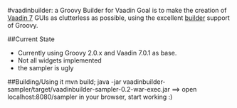 #vaadinbuilder: a Groovy Builder for Vaadin
Goal is to make the creation of [Vaadin 7](https://vaadin.com) GUIs as clutterless as possible, using the excellent
[builder](http://docs.codehaus.org/display/GROOVY/BuilderSupport) support of Groovy.

##Current State
* Currently using Groovy 2.0.x and Vaadin 7.0.1 as base.
* Not all widgets implemented
* the sampler is ugly

##Building/Using it
    mvn build; java -jar vaadinbuilder-sampler/target/vaadinbuilder-sampler-0.2-war-exec.jar
==> open localhost:8080/sampler in your browser, start working :)





